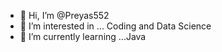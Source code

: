 - 👋 Hi, I’m @Preyas552
- 👀 I’m interested in ... Coding and Data Science
- 🌱 I’m currently learning ...Java

<!---
Preyas552/Preyas552 is a ✨ special ✨ repository because its `README.md` (this file) appears on your GitHub profile.
You can click the Preview link to take a look at your changes.
--->
